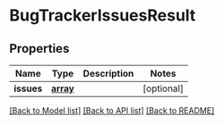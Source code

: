 # BugTrackerIssuesResult

## Properties
Name | Type | Description | Notes
------------ | ------------- | ------------- | -------------
**issues** | [**array**](.md) |  | [optional] 

[[Back to Model list]](../README.md#documentation-for-models) [[Back to API list]](../README.md#documentation-for-api-endpoints) [[Back to README]](../README.md)

